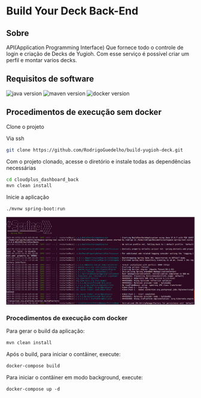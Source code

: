 # Build Your Deck  Back-End



## Sobre

API(Application Programming Interface) Que fornece todo o controle de login e criação de Decks de Yugioh. Com esse serviço é possível criar um perfil e montar varios decks.



## Requisitos de software 

![java version](https://img.shields.io/badge/java-^17-blue) ![maven version](https://img.shields.io/badge/maven-3.0.6-red) ![docker version](https://img.shields.io/badge/docker-20.10.17-blue)



## Procedimentos de execução sem docker



Clone o projeto

Via ssh

```bash
git clone https://github.com/RodrigoGuedelho/build-yugioh-deck.git
```



Com o projeto clonado, acesse o diretório e instale todas as dependências necessárias

```bash
cd cloudplus_dashboard_back
mvn clean install 
```



Inicie a aplicação

```bash
./mvnw spring-boot:run
```



<img src="imgs/springStart.png" style="zoom: 150%;" />





### Procedimentos de execução com docker



Para gerar o build da aplicação: 

```bash
mvn clean install
```



Após o build, para iniciar o contâiner, execute:

```bash
docker-compose build 
```



Para iniciar o contâiner em modo background, execute:

```
docker-compose up -d 
```
